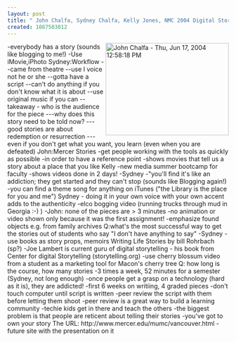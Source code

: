 ```yaml
---
layout: post
title: " John Chalfa, Sydney Chalfa, Kelly Jones, NMC 2004 Digital Storytelling"
created: 1087503012
---
```

<p><a onclick="window.open('http://www.rolandtanglao.com/images/Thu, Jun 17, 2004 12:58:18 PM.jpg','popup','width=640,height=480,scrollbars=yes,resizable=yes,toolbar=no,directories=no,location=no,menubar=no,status=yes,left=0,top=0');return false" href="http://www.rolandtanglao.com/images/Thu, Jun 17, 2004 12:58:18 PM.jpg"><img src="http://www.rolandtanglao.com/images/Thu, Jun 17, 2004 12:58:18 PM-tm.jpg" alt="John Chalfa - Thu, Jun 17, 2004 12:58:18 PM" width="280" height="210" align="right" /></a> -everybody has a story (sounds like blogging to me!) -Use iMovie,iPhoto Sydney:Workflow --came from theatre --use I voice not he or she --gotta have a script --can't do anything if you don't know what it is about --use original music if you can --takeaway - who is the audience for the piece ---why does this story need to be told now? ---good stories are about redemption or resurrection ---even if you don't get what you want, you learn (even when you are defeated) John:Mercer Stories -get people working with the tools as quickly as possible -in order to have a reference point -shows movies that tell us a story about a place that you like Kelly -new media summer bootcamp for faculty -shows videos done in 2 days! -Sydney -"you'll find it's like an addiction; they get started and they can't stop (sounds like Blogging again!) -you can find a theme song for anything on iTunes ("the Library is the place for you and me") Sydney - doing it in your own voice with your own accent adds to the authenticity -elco bogging video (running trucks through mud in Georgia :-) ) -John: none of the pieces are &gt; 3 minutes -no animation or video shown only because it was the first assignment! -emphasize found objects e.g. from family archives Q:what's the most successful way to get the stories out of students who say "I don't have anything to say" -Sydney - use books as story props, memoirs Writing Life Stories by bill Rohrbach (sp?) -Joe Lambert is current guru of digital storytelling - his book from Center for digital Storytelling (storytelling.org) -use cherry blossum video from a student as a marketing tool for Macon's cherry tree Q: how long is the course, how many stories -3 times a week, 52 minutes for a semester (Sydney, not long enough) -once people get a grasp on a technology (hard as it is), they are addicted! -first 6 weeks on writiing, 4 graded pieces -don't touch computer until script is written -peer review the script with them before letting them shoot -peer review is a great way to build a learning community -techie kids get in there and teach the others -the biggest problem is that people are reticent about telling their stories -you've got to own your story The URL: http://www.mercer.edu/mumc/vancouver.html - future site with the presentation on it</p>
